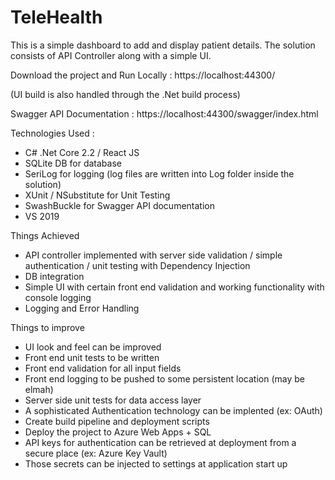 # TeleHealth

This is a simple dashboard to add and display patient details. 
The solution consists of API Controller along with a simple UI.

Download the project and Run Locally : https://localhost:44300/

(UI build is also handled through the .Net build process) 

Swagger API Documentation : https://localhost:44300/swagger/index.html

Technologies Used : 

- C# .Net Core 2.2 / React JS   
- SQLite DB for database
- SeriLog for logging (log files are written into Log folder inside the solution)
- XUnit / NSubstitute for Unit Testing
- SwashBuckle for Swagger API documentation
- VS 2019


Things Achieved

- API controller implemented with server side validation / simple authentication / unit testing with Dependency Injection
- DB integration
- Simple UI with certain front end validation and working functionality with console logging
- Logging and Error Handling 

Things to improve

- UI look and feel can be improved
- Front end unit tests to be written
- Front end validation for all input fields
- Front end  logging to be pushed to some persistent location (may be elmah)
- Server side unit tests for data access layer
- A sophisticated Authentication technology can be implented (ex: OAuth)
- Create build pipeline and deployment scripts
- Deploy the project to Azure Web Apps + SQL
- API keys for authentication can be retrieved at deployment from a secure place (ex: Azure Key Vault)
- Those secrets can be injected to settings at application start up




